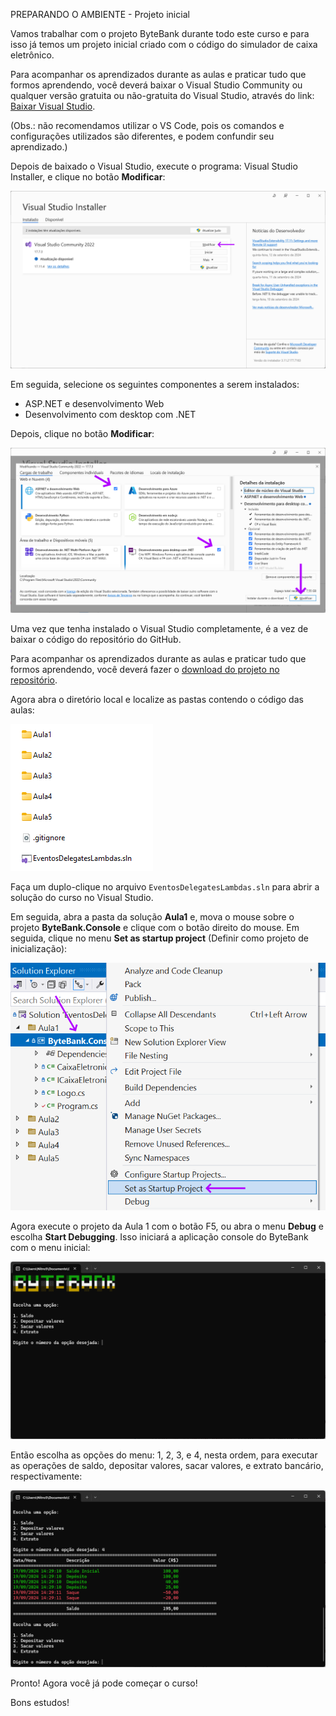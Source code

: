 PREPARANDO O AMBIENTE - Projeto inicial

Vamos trabalhar com o projeto ByteBank durante todo este curso e para isso já temos um projeto inicial criado com o código do simulador de caixa eletrônico.

Para acompanhar os aprendizados durante as aulas e praticar tudo que formos aprendendo, você deverá baixar o Visual Studio Community ou qualquer versão gratuita ou não-gratuita do Visual Studio, através do link: [Baixar Visual Studio](https://visualstudio.microsoft.com/pt-br/).

(Obs.: não recomendamos utilizar o VS Code, pois os comandos e configurações utilizados são diferentes, e podem confundir seu aprendizado.)

Depois de baixado o Visual Studio, execute o programa: Visual Studio Installer, e clique no botão **Modificar**:

![Botão modificar](botao_modificar.png)

Em seguida, selecione os seguintes componentes a serem instalados:

- ASP.NET e desenvolvimento Web
- Desenvolvimento com desktop com .NET

Depois, clique no botão **Modificar**:

![aspnet, desktop, modificar](aspnet-desktop.png)

Uma vez que tenha instalado o Visual Studio completamente, é a vez de baixar o código do repositório do GitHub.

Para acompanhar os aprendizados durante as aulas e praticar tudo que formos aprendendo, você deverá fazer o [download do projeto no repositório](https://github.com/marcelooliveira/4095-eventos-delegates-lambdas).  

Agora abra o diretório local e localize as pastas contendo o código das aulas:

![Pastas com código das aulas](pastas_aulas.png)

Faça um duplo-clique no arquivo `EventosDelegatesLambdas.sln` para abrir a solução do curso no Visual Studio.

Em seguida, abra a pasta da solução **Aula1** e, mova o mouse sobre o projeto **ByteBank.Console** e clique com o botão direito do mouse. Em seguida, clique no menu **Set as startup project** (Definir como projeto de inicialização):

![set-as-startup-project](set-as-startup-project.png)

Agora execute o projeto da Aula 1 com o botão F5, ou abra o menu **Debug** e escolha **Start Debugging**. Isso iniciará a aplicação console do ByteBank com o menu inicial:

![menu-console](menu-console.png)

Então escolha as opções do menu: 1, 2, 3, e 4, nesta ordem, para executar as operações de saldo, depositar valores, sacar valores, e extrato bancário, respectivamente:

![menu-executar](menu-executar.png)

Pronto! Agora você já pode começar o curso! 

Bons estudos!
